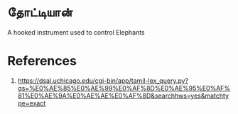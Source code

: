 # தோட்டியான்

A hooked instrument used to control Elephants

# References
1. https://dsal.uchicago.edu/cgi-bin/app/tamil-lex_query.py?qs=%E0%AE%85%E0%AE%99%E0%AF%8D%E0%AE%95%E0%AF%81%E0%AE%9A%E0%AE%AE%E0%AF%8D&searchhws=yes&matchtype=exact
